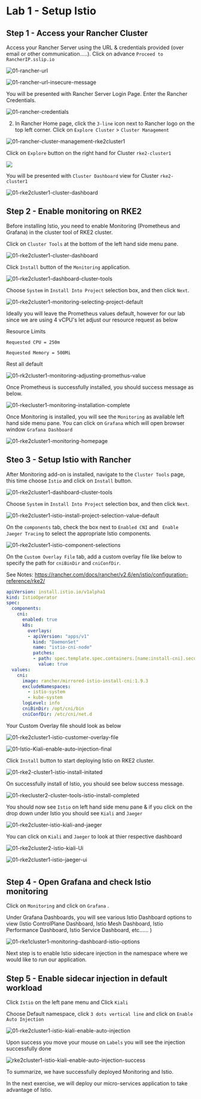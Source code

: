 # Lab 1 - Setup Istio



## Step 1 - Access your Rancher Cluster

Access your Rancher Server using the URL & credentials provided (over email or other communication.....). Click on advance `Proceed to RancherIP.sslip.io`

![01-rancher-url](../images/01-rancher-url.png)

![01-rancher-url-insecure-message](../images/01-rancher-url-insecure-message.png)

You will be presented with Rancher Server Login Page. Enter the Rancher Credentials.

![01-rancher-credentials](../images/01-rancher-credentials-16507073634331.png)

2. In Rancher Home page, click the `3-line` icon next to Rancher logo on the top left corner. Click on `Explore Cluster` > `Cluster Management`

![01-rancher-cluster-management-rke2cluster1](../images/01-rancher-cluster-management-rke2cluster1.png)

Click on `Explore` button on the right hand for Cluster `rke2-cluster1`

![](../images/01-rancher-cluster-management-rke2cluster1-explore.png)

You will be presented with `Cluster Dashboard` view for Cluster `rke2-cluster1`

![01-rke2cluster1-cluster-dashboard](../images/01-rke2cluster1-cluster-dashboard.png)

## Step 2 - Enable monitoring on RKE2

Before installing Istio, you need to enable Monitoring (Prometheus and Grafana) in the cluster tool of RKE2 cluster.

Click on `Cluster Tools` at the bottom of the left hand side menu pane. 

![01-rke2cluster1-cluster-dashboard](../images/01-rke2cluster1-cluster-dashboard.png)

Click `Install`  button of the `Monitoring` application.

![01-rke2cluster1-dashboard-cluster-tools](../images/01-rke2cluster1-dashboard-cluster-tools.png)

Choose `System` in `Install Into Project` selection box, and then click `Next`.

![01-rke2cluster1-monitoring-selecting-project-default](../images/01-rke2cluster1-monitoring-selecting-project-default.png)

Ideally you will leave the Prometheus values default, however for our lab since we are using 4 vCPU's let adjust our resource request as below

Resource Limits 

`Requested CPU = 250m`

`Requested Memory = 500Mi`

Rest all default

![01-rk2cluster1-monitoring-adjusting-promethus-value](../images/01-rk2cluster1-monitoring-adjusting-promethus-value.png)

Once Prometheus is successfully installed, you should success message as below. 

![01-rkecluster1-monitoring-installation-complete](../images/01-rkecluster1-monitoring-installation-complete.png)

Once Monitoring is installed, you will see the `Monitoring` as available left hand side menu pane. You can click on `Grafana` which will open browser window `Grafana Dashboard`

![01-rke2cluster1-monitoring-homepage](../images/01-rke2cluster1-monitoring-homepage.png)



## Steo 3 - Setup Istio with Rancher

After Monitoring add-on is installed, navigate to the `Cluster Tools` page, this time choose `Istio` and click on `Install` button.

![01-rke2cluster1-dashboard-cluster-tools](../images/01-rke2cluster1-dashboard-cluster-tools.png)

Choose `System` in `Install Into Project` selection box, and then click `Next`.

![01-rke2cluster1-istio-install-project-selection-value-default](../images/01-rke2cluster1-istio-install-project-selection-value-default.png)

On the `components` tab, check the box next to `Enabled CNI` and ` Enable Jaeger Tracing` to select the appropriate Istio components. 

![01-rke2cluster1-istio-component-selections](../images/01-rke2cluster1-istio-component-selections.png)

On the `Custom Overlay File` tab, add a custom overlay file like below to specify the path for `cniBinDir` and `cniConfDir`.

See Notes: https://rancher.com/docs/rancher/v2.6/en/istio/configuration-reference/rke2/

```yaml
apiVersion: install.istio.io/v1alpha1
kind: IstioOperator
spec:
  components:
    cni:
      enabled: true
      k8s:
        overlays:
        - apiVersion: "apps/v1"
          kind: "DaemonSet"
          name: "istio-cni-node"
          patches:
          - path: spec.template.spec.containers.[name:install-cni].securityContext.privileged
            value: true
  values:
    cni:
      image: rancher/mirrored-istio-install-cni:1.9.3
      excludeNamespaces:
        - istio-system
        - kube-system
      logLevel: info
      cniBinDir: /opt/cni/bin
      cniConfDir: /etc/cni/net.d
```

Your Custom Overlay file should look as below

![01-rke2cluster1-istio-customer-overlay-file](../images/01-rke2cluster1-istio-customer-overlay-file.png)

![01-Istio-Kiali-enable-auto-injection-final](../images/01-Istio-Kiali-enable-auto-injection-final.png)

Click `Install` button to start deploying Istio on RKE2 cluster.

![01-rke2-cluster1-istio-install-initated](../images/01-rke2-cluster1-istio-install-initated.png)

On successfully install of Istio, you should see below success message.

![01-rkecluster2-cluster-tools-istio-install-completed](../images/01-rkecluster2-cluster-tools-istio-install-completed.png)

You should now see `Istio` on left hand side menu pane & if you click on the drop down under Istio you should see `Kiali` and `Jaeger`

![01-rke2cluster-istio-kiali-and-jaeger](../images/01-rke2cluster-istio-kiali-and-jaeger.png)

You can click on `Kiali` and `Jaeger` to look at thier respective dashboard

![01-rke2cluster2-istio-kiali-Ui](../images/01-rke2cluster2-istio-kiali-Ui.png)

![01-rke2cluster1-istio-jaeger-ui](../images/01-rke2cluster1-istio-jaeger-ui.png)

# 

## Step 4 - Open Grafana and check Istio monitoring

Click on `Monitoring` and click on `Grafana` . 

Under Grafana Dashboards, you will see various Istio Dashboard options to view (Istio ControlPlane Dashboard,  Istio Mesh Dashboard, Istio Performance Dashboard, Istio Service Dashboard, etc...... )

![01-rke1cluster1-monitoring-dashboard-istio-options](../images/01-rke1cluster1-monitoring-dashboard-istio-options.png)

Next step is to enable Istio sidecare injection in the namespace where we would like to run our application. 

## Step 5 - Enable sidecar injection in default workload

Click `Istio` on the left pane menu and Click `Kiali`

Choose Default namespace, click `3 dots vertical line` and click on `Enable Auto Injection`

![01-rke2cluster1-istio-kiali-enable-auto-injection](../images/01-rke2cluster1-istio-kiali-enable-auto-injection.png)

Upon success you move your mouse on `Labels` you will see the injection successfully done 

![rke2cluster1-istio-kiali-enable-auto-injection-success](../images/rke2cluster1-istio-kiali-enable-auto-injection-success.png)

To summarize, we have successfully deployed Monitoring and Istio.

In the next exercise, we will deploy our micro-services application to take advantage of Istio. 
